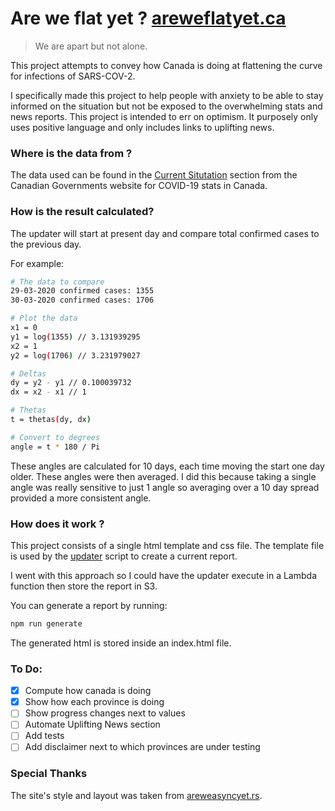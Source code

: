  Are we flat yet ? [areweflatyet.ca](https://areweflatyet.ca)
==================================
> We are apart but not alone.

This project attempts to convey how Canada is doing at flattening the curve for infections of SARS-COV-2.

I specifically made this project to help people with anxiety to be able to stay informed on the situation but not be exposed to the overwhelming stats and news reports. This project is intended to err on optimism. It purposely only uses positive language and only includes links to uplifting news.

### **Where is the data from ?**

The data used can be found in the [Current Situtation](https://www.canada.ca/en/public-health/services/diseases/2019-novel-coronavirus-infection.html#a1) section from the Canadian Governments website for COVID-19 stats in Canada.

### **How is the result calculated?**

The updater will start at present day and compare total confirmed cases to the previous day.

For example:

```sh
# The data to compare
29-03-2020 confirmed cases: 1355
30-03-2020 confirmed cases: 1706

# Plot the data
x1 = 0
y1 = log(1355) // 3.131939295
x2 = 1
y2 = log(1706) // 3.231979027

# Deltas
dy = y2 - y1 // 0.100039732
dx = x2 - x1 // 1

# Thetas
t = thetas(dy, dx)

# Convert to degrees
angle = t * 180 / Pi
```

These angles are calculated for 10 days, each time moving the start one day older. These angles were then averaged. I did this because taking a single angle was really sensitive to just 1 angle so averaging over a 10 day spread provided a more consistent angle.

### **How does it work ?**

This project consists of a single html template and css file. The template file is used by the [updater](updater.js) script to create a current report.

I went with this approach so I could have the updater execute in a Lambda function then store the report in S3.

You can generate a report by running:

```sh
npm run generate
```

The generated html is stored inside an index.html file.

### **To Do:**
 - [x] Compute how canada is doing
 - [x] Show how each province is doing
 - [ ] Show progress changes next to values
 - [ ] Automate Uplifting News section
 - [ ] Add tests
 - [ ] Add disclaimer next to which provinces are under testing

### **Special Thanks**

The site's style and layout was taken from [areweasyncyet.rs](https://areweasyncyet.rs/).